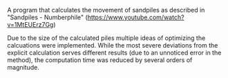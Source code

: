 A program that calculates the movement of sandpiles as described in "Sandpiles - Numberphile" (https://www.youtube.com/watch?v=1MtEUErz7Gg)

Due to the size of the calculated piles multiple ideas of optimizing the calcuations were implemented.
While the most severe deviations from the explicit calculation serves different results (due to an unnoticed error in the method), the computation time was reduced by several orders of magnitude.
